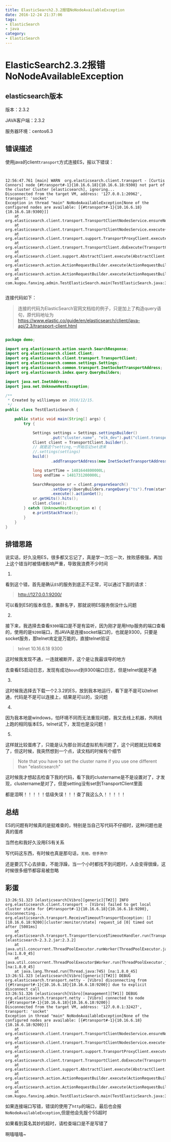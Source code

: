 ```yaml
---
title: ElasticSearch2.3.2报错NoNodeAvailableException
date: 2016-12-24 21:37:06
tags:
- ElasticSearch
- java
category:
- ElasticSearch
---
```



# ElasticSearch2.3.2报错NoNodeAvailableException

## elasticsearch版本

版本：2.3.2

JAVA客户端：2.3.2

服务器环境：centos6.3

## 错误描述

使用java的client`transport`方式连接ES，报以下错误：


```


12:56:47.761 [main] WARN  org.elasticsearch.client.transport - [Curtis Connors] node {#transport#-1}{10.16.6.18}{10.16.6.18:9300} not part of the cluster Cluster [elasticsearch], ignoring...
Disconnected from the target VM, address: '127.0.0.1:20962', transport: 'socket'
Exception in thread "main" NoNodeAvailableException[None of the configured nodes are available: [{#transport#-1}{10.16.6.18}{10.16.6.18:9300}]]
	at org.elasticsearch.client.transport.TransportClientNodesService.ensureNodesAreAvailable(TransportClientNodesService.java:290)
	at org.elasticsearch.client.transport.TransportClientNodesService.execute(TransportClientNodesService.java:207)
	at org.elasticsearch.client.transport.support.TransportProxyClient.execute(TransportProxyClient.java:55)
	at org.elasticsearch.client.transport.TransportClient.doExecute(TransportClient.java:288)
	at org.elasticsearch.client.support.AbstractClient.execute(AbstractClient.java:359)
	at org.elasticsearch.action.ActionRequestBuilder.execute(ActionRequestBuilder.java:86)
	at org.elasticsearch.action.ActionRequestBuilder.execute(ActionRequestBuilder.java:56)
	at com.kugou.fanxing.admin.TestElasticSearch.main(TestElasticSearch.java:33)
	
```

<!-- more -->

连接代码如下：

> 连接的代码为ElasticSearch官网文档给的例子，只是加上了构造query语句，原代码地址为 https://www.elastic.co/guide/en/elasticsearch/client/java-api/2.3/transport-client.html

```java

package demo;

import org.elasticsearch.action.search.SearchResponse;
import org.elasticsearch.client.Client;
import org.elasticsearch.client.transport.TransportClient;
import org.elasticsearch.common.settings.Settings;
import org.elasticsearch.common.transport.InetSocketTransportAddress;
import org.elasticsearch.index.query.QueryBuilders;

import java.net.InetAddress;
import java.net.UnknownHostException;

/**
 * Created by williamyao on 2016/12/15.
 */
public class TestElasticSearch {

	public static void main(String[] args) {
		try {

			Settings settings = Settings.settingsBuilder()
					.put("cluster.name", "elk_dev").put("client.transport.sniff", true).build();
			Client client = TransportClient.builder().
			// 就是这个setting,一开始忘记set进来
			//.settings(settings)
			build()
					.addTransportAddress(new InetSocketTransportAddress(InetAddress.getByName("10.16.6.18"), 9300));

			long startTime = 1481644800000L;
			long endTime = 1481731200000L;

			SearchResponse sr = client.prepareSearch()
					.setQuery(QueryBuilders.rangeQuery("ts").from(startTime).to(endTime))
					.execute().actionGet();
			sr.getHits().hits();
			client.close();
		} catch (UnknownHostException e) {
			e.printStackTrace();
		}
	}
}


```

## 排错思路

说实话，好久没用ES，很多都又忘记了，真是学一次忘一次，挫败感极强，再加上这个错当时被情绪影响严重，导致我浪费不少时间

1. 

看到这个错，首先是确认`ES`的服务到底正不正常，可以通过下面的请求：

> http://127.0.0.1:9200/

可以看到ES的版本信息，集群名字，那就说明ES服务倒没什么问题

2. 

接下来，我选择去查看`9300`端口是不是有监听，因为刚才是用http服务的端口查看的，使用的是`9200`端口，而JAVA是连接socket端口的，也就是9300，只要是socket服务，那telnet肯定是万能的，直接telnet验证

> telnet 10.16.6.18 9300

这时候我发现不通，一连就被断开，这个是让我最误导的地方

去查看ES启动日志，发现有成功`bound`到9300端口日志，但是telnet就是不通

3.

这时候我选择去下载一个2.3.2的ES，放到我本地运行，看下是不是可以telnet通，代码是不是可以连接上，结果是可以的，没问题

4.

因为我本地是windows，怕环境不同而无法重现问题，我又去线上机器，外网线上跑的相同版本ES，telnet试下，发现也是没问题！

5.

这样就比较蛋疼了，只能是认为那台测试虚拟机有问题了，这个问题就比较难查了，但这时候，我突然想到一个点，读文档的时候有个细节

> Note that you have to set the cluster name if you use one different than "elasticsearch"

这时候我才想起去检查下我的代码，看下我的clustername是不是设置对了，才发现，clustername是对了，但是setting没有set到TransportClient里面

都是泪啊！！！！！低级失误！！！查了我这么久！！！！！


## 总结

ES的问题有时候真的是挺难查的，特别是当自己写代码不仔细时，这种问题也是真的蛋疼

当然也和我好久没用ES有关系

写代码这东西，有时候也真是那句话，`无他，但手熟尔`

还是要沉下心去排查，不能浮躁，当一个小时都找不到问题时，人会变得很燥，这时候很多细节都容易被忽略


## 彩蛋

```
13:26:51.323 [elasticsearch[Vibro][generic][T#2]] INFO  org.elasticsearch.client.transport - [Vibro] failed to get local cluster state for {#transport#-1}{10.16.6.18}{10.16.6.18:9200}, disconnecting...
org.elasticsearch.transport.ReceiveTimeoutTransportException: [][10.16.6.18:9200][cluster:monitor/state] request_id [0] timed out after [5001ms]
	at org.elasticsearch.transport.TransportService$TimeoutHandler.run(TransportService.java:679) [elasticsearch-2.3.2.jar:2.3.2]
	at java.util.concurrent.ThreadPoolExecutor.runWorker(ThreadPoolExecutor.java:1142) [na:1.8.0_45]
	at java.util.concurrent.ThreadPoolExecutor$Worker.run(ThreadPoolExecutor.java:617) [na:1.8.0_45]
	at java.lang.Thread.run(Thread.java:745) [na:1.8.0_45]
13:26:51.323 [elasticsearch[Vibro][generic][T#2]] DEBUG org.elasticsearch.transport.netty - [Vibro] disconnecting from [{#transport#-1}{10.16.6.18}{10.16.6.18:9200}] due to explicit disconnect call
13:26:51.326 [elasticsearch[Vibro][management][T#1]] DEBUG org.elasticsearch.transport.netty - [Vibro] connected to node [{#transport#-1}{10.16.6.18}{10.16.6.18:9200}]
Disconnected from the target VM, address: '127.0.0.1:32427', transport: 'socket'
Exception in thread "main" NoNodeAvailableException[None of the configured nodes are available: [{#transport#-1}{10.16.6.18}{10.16.6.18:9200}]]
	at org.elasticsearch.client.transport.TransportClientNodesService.ensureNodesAreAvailable(TransportClientNodesService.java:290)
	at org.elasticsearch.client.transport.TransportClientNodesService.execute(TransportClientNodesService.java:207)
	at org.elasticsearch.client.transport.support.TransportProxyClient.execute(TransportProxyClient.java:55)
	at org.elasticsearch.client.transport.TransportClient.doExecute(TransportClient.java:288)
	at org.elasticsearch.client.support.AbstractClient.execute(AbstractClient.java:359)
	at org.elasticsearch.action.ActionRequestBuilder.execute(ActionRequestBuilder.java:86)
	at org.elasticsearch.action.ActionRequestBuilder.execute(ActionRequestBuilder.java:56)
	at com.kugou.fanxing.admin.TestElasticSearch.main(TestElasticSearch.java:33)

```

如果连接端口写错，错误的使用了`http`的端口，最后也会报`NoNodeAvailableException`,但是他会先报个5S超时

如果看到莫名其妙的超时，请检查端口是不是写错了

啊嘻嘻嘻~